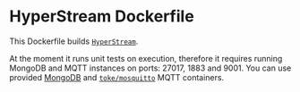 # HyperStream Dockerfile #
This Dockerfile builds [`HyperStream`](https://github.com/IRC-SPHERE/HyperStream).

At the moment it runs unit tests on execution, therefore it requires running MongoDB and MQTT instances on ports: 27017, 1883 and 9001. You can use provided [MongoDB](https://github.com/IRC-SPHERE/Hyperstream-Dockerfiles/tree/master/HyperStream-mongo) and [`toke/mosquitto`](https://hub.docker.com/r/toke/mosquitto/builds/bmvxctuhjvcui9nfqujvkdw/) MQTT containers.
